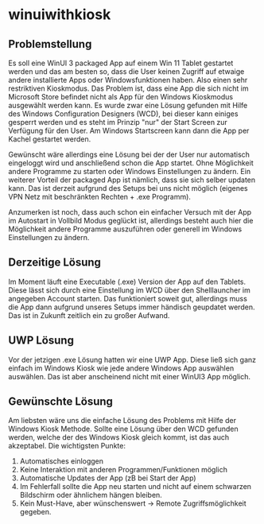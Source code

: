 # winuiwithkiosk
## Problemstellung
Es soll eine WinUI 3 packaged App auf einem Win 11 Tablet gestartet werden und das am besten so, dass die User keinen Zugriff auf etwaige andere installierte Apps oder Windowsfunktionen haben. Also einen sehr restriktiven Kioskmodus.
Das Problem ist, dass eine App die sich nicht im Microsoft Store befindet nicht als App für den Windows Kioskmodus ausgewählt werden kann. Es wurde zwar eine Lösung gefunden mit Hilfe des Windows Configuration Designers (WCD), bei dieser kann einiges gesperrt werden und es steht im Prinzip "nur" der Start Screen zur Verfügung für den User. Am Windows Startscreen kann dann die App per Kachel gestartet werden.

Gewünscht wäre allerdings eine Lösung bei der der User nur automatisch eingeloggt wird und anschließend schon die App startet. Ohne Möglichkeit andere Programme zu starten oder Windows Einstellungen zu ändern.
Ein weiterer Vorteil der packaged App ist nämlich, dass sie sich selber updaten kann. Das ist derzeit aufgrund des Setups bei uns nicht möglich (eigenes VPN Netz mit beschränkten Rechten + .exe Programm).

Anzumerken ist noch, dass auch schon ein einfacher Versuch mit der App im Autostart in Vollbild Modus geglückt ist, allerdings besteht auch hier die Möglichkeit andere Programme auszuführen oder generell im Windows Einstellungen zu ändern.
## Derzeitige Lösung
Im Moment läuft eine Executable (.exe) Version der App auf den Tablets. Diese lässt sich durch eine Einstellung im WCD über den Shelllauncher im angegeben Account starten. Das funktioniert soweit gut, allerdings muss die App dann aufgrund unseres Setups immer händisch geupdatet werden. Das ist in Zukunft zeitlich ein zu großer Aufwand.
## UWP Lösung
Vor der jetzigen .exe Lösung hatten wir eine UWP App. Diese ließ sich ganz einfach im Windows Kiosk wie jede andere Windows App auswählen auswählen. Das ist aber anscheinend nicht mit einer WinUI3 App möglich.
## Gewünschte Lösung
Am liebsten wäre uns die einfache Lösung des Problems mit Hilfe der Windows Kiosk Methode. Sollte eine Lösung über den WCD gefunden werden, welche der des Windows Kiosk gleich kommt, ist das auch akzeptabel.
Die wichtigsten Punkte:
1. Automatisches einloggen
2. Keine Interaktion mit anderen Programmen/Funktionen möglich
3. Automatische Updates der App (zB bei Start der App)
4. Im Fehlerfall sollte die App neu starten und nicht auf einem schwarzen Bildschirm oder ähnlichem hängen bleiben.
5. Kein Must-Have, aber wünschenswert -> Remote Zugriffsmöglichkeit gegeben.
